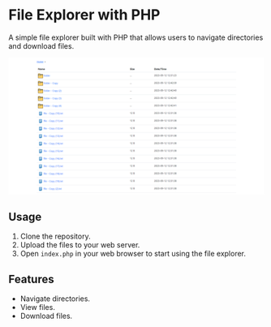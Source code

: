 # File Explorer with PHP

A simple file explorer built with PHP that allows users to navigate directories and download files.

![Image Preview](https://raw.githubusercontent.com/ali39af/YDS/main/Screenshot.png)

## Usage

1. Clone the repository.
2. Upload the files to your web server.
3. Open `index.php` in your web browser to start using the file explorer.

## Features

- Navigate directories.
- View files.
- Download files.